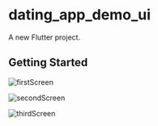 # dating_app_demo_ui

A new Flutter project.

## Getting Started



![firstScreen](https://github.com/ShrutiNigamgit/dating_app_demo_ui/assets/76245188/b3a107ed-d304-4f45-970e-97940f482353)


![secondScreen](https://github.com/ShrutiNigamgit/dating_app_demo_ui/assets/76245188/0193d4ff-cec4-4500-9ffc-5f2b99dd18c2)

![thirdScreen](https://github.com/ShrutiNigamgit/dating_app_demo_ui/assets/76245188/7d6ac0fc-93d4-475d-bf12-b3a14defb4ea)

